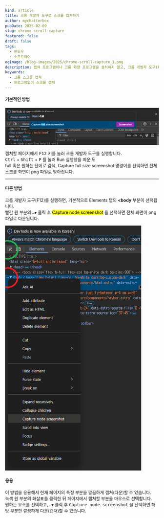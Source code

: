 ```yaml
---
kind: article
title: 크롬 개발자 도구로 스크롤 캡쳐하기
author: mychatterbox
pubDate: 2025-02-09
slug: chrome-scroll-capture
featured: false
draft: false
tags:
  - 윈도우
  - 소프트웨어
ogImage: /blog-images/2025/chrome-scroll-capture_1.png
description: 캡쳐 프로그램이나 크롬 확장 프로그램을 설치하지 않고, 크롬 개발자 도구(F12)로 스크롤 캡쳐하는 방법을 설명합니다.
keywords:
  - 크롬 스크롤 캡쳐
  - 프로그램없이 스크롤 캡쳐
---
```


#### 기본적인 방법

![크롬 스크롤 캡쳐](../../assets/blog-images/2025/chrome-scroll-capture_1.png)

캡쳐할 페이지에서 <kbd>F12</kbd> 키를 눌러 크롬 개발자 도구를 실행합니다.  
<kbd>Ctrl</kbd> + <kbd>Shift</kbd> + <kbd>P</kbd> 를 눌러 Run 실행창을 띄운 뒤  
full 혹은 원하는 단어로 검색, Capture full size screenshot 명령어를 선택하면 전체 스크롤 화면이 png 파일로 받아집니다.

<hr>

#### 다른 방법

크롬 개발자 도구(F12)를 실행하면, 기본적으로 Elements 탭의 **<body** 부분이 선택됩니다.  
빨간 원 부분의 `…▼` 클릭 후 <mark>Capture node screenshot</mark> 을 선택하면 전체 화면이 png 파일로 다운됩니다.

![크롬 스크롤 캡쳐2](../../assets/blog-images/2025/chrome-scroll-capture_2.png)

#### 응용

이 방법을 응용해서 현재 페이지의 특정 부분을 깔끔하게 캡쳐(다운)할 수 있습니다.  
녹색 원 부분의 화살표를 클릭한 뒤 페이지에서 캡쳐할 부분을 마우스로 선택합니다.  
원하는 요소를 선택하고, `…▼` 클릭 후 <kbd>Capture node screenshot</kbd> 을 선택하면 해당 부분만 깔끔하게 다운(캡쳐)할 수 있습니다.
